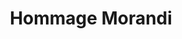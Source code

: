 ---
title: Hommage Morandi
slug : hommage-morandi
description: ""
type: intern
members:
    - name : Hommage Morandi
      major: Crossmedia-ontwerp
      minor: Photo Design
      academic-year: 2de jaar
thumbnail:
    url: "thumb_Morandi.png"
    alt: ""
    height: 1
    width: 1
    text-color: "333333"
    background-color: "99a2a3"
media:
    - url : "detail1_BaesChloe_Morandi.png"
      type: image
      text: "Chloe Baes"
    - url : "detail2_VermeulenAmber_Morandi.png"
      type: image
      text: "Amber Vermeulen"
    - url : "detail3_CaretteLisa_Morandi.png"
      type: image
      text: "Lisa Carette"
    - url : "detail4_ElootShauny_Morandi.png"
      type: image
      text: "Shauny Eloot"
    - url : "detail5_ElootShauny_Morandi.png"
      type: image
      text: "Shauny Eloot"
    - url : "detail6_ElootShauny_Morandi.png"
      type: image
      text: "Shauny Eloot"
created: 20/01/2017
order: 15
---